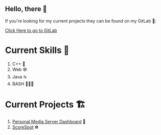 ## Hello, there 👋

If you're looking for my current projects they can be found on my GitLab 🦊:

[Click Here to go to GitLab](https://gitlab.com/users/lucaspatenaude/projects)

# Current Skills 🧠
 1. C++ 🧪
 2. Web 🕸️
 3. Java ☕️
 4. BASH 👨🏻‍💻

# Current Projects 🏗️

1. [Personal Media Server Dashboard](https://gitlab.com/lucaspatenaude/Media-Server-Dashboard) 🍿
2. [ScoreSpot](https://gitlab.com/lucaspatenaude/ScoreSpot) ⚽️
